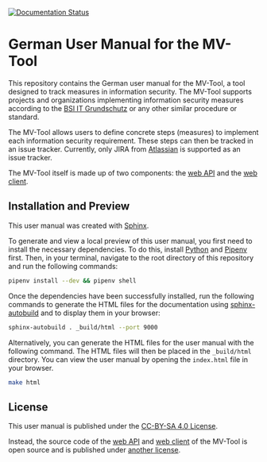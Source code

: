 [![Documentation Status](https://readthedocs.org/projects/mv-tool/badge/?version=latest)](https://mv-tool.readthedocs.io/de/latest/?badge=latest)

# German User Manual for the MV-Tool

This repository contains the German user manual for the MV-Tool, a tool designed to track measures in information security. The MV-Tool supports projects and organizations implementing information security measures according to the [BSI IT Grundschutz](https://www.bsi.bund.de/DE/Themen/Unternehmen-und-Organisationen/Standards-und-Zertifizierung/IT-Grundschutz/IT-Grundschutz-Kompendium/it-grundschutz-kompendium_node.html) or any other similar procedure or standard.

The MV-Tool allows users to define concrete steps (measures) to implement each information security requirement. These steps can then be tracked in an issue tracker. Currently, only JIRA from [Atlassian](https://www.atlassian.com/software/jira) is supported as an issue tracker.

The MV-Tool itself is made up of two components: the [web API](https://github.com/hutschen/mv-tool-api) and the [web client](https://github.com/hutschen/mv-tool-ng).

## Installation and Preview

This user manual was created with [Sphinx](https://www.sphinx-doc.org/).

To generate and view a local preview of this user manual, you first need to install the necessary dependencies. To do this, install [Python](https://www.python.org) and [Pipenv](https://pipenv.pypa.io/) first. Then, in your terminal, navigate to the root directory of this repository and run the following commands:

```sh
pipenv install --dev && pipenv shell
```

Once the dependencies have been successfully installed, run the following commands to generate the HTML files for the documentation using [sphinx-autobuild](https://github.com/executablebooks/sphinx-autobuild) and to display them in your browser:

```sh
sphinx-autobuild . _build/html --port 9000
```

Alternatively, you can generate the HTML files for the user manual with the following command. The HTML files will then be placed in the `_build/html` directory. You can view the user manual by opening the `index.html` file in your browser.

```sh
make html
```

## License

This user manual is published under the [CC-BY-SA 4.0 License](LICENSE).

Instead, the source code of the [web API](https://github.com/hutschen/mv-tool-api) and [web client](https://github.com/hutschen/mv-tool-ng) of the MV-Tool is open source and is published under [another license](https://github.com/hutschen/mv-tool-api/blob/main/LICENSE).
